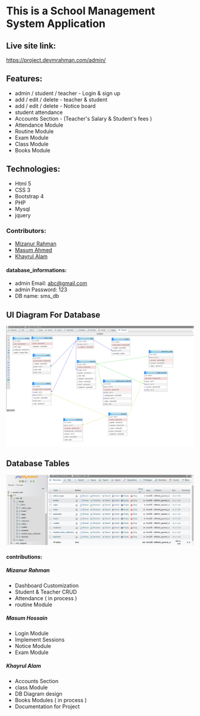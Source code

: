 # This is a School Management System Application

## Live site link:
https://project.devmrahman.com/admin/

## Features:  
* admin / student / teacher - Login & sign up
* add / edit / delete - teacher & student
* add / edit / delete - Notice board
* student attendance
* Accounts Section - (Teacher's Salary & Student's fees )
* Attendance Module
* Routine Module
* Exam Module
* Class Module
* Books Module


## Technologies:  
* Html 5
* CSS 3
* Bootstrap 4
* PHP
* Mysql
* jquery


### Contributors:  
* [Mizanur Rahman](https://github.com/mizanur1326)
* [Masum Ahmed](https://github.com/masum-yasin)
* [Khayrul Alam](https://github.com/Rockrayhan)

#### database_informations:
* admin Email: abc@gmail.com
* admin Password: 123
* DB name: sms_db


## UI Diagram For Database
![sms diagram](sms_diagram.png)

## Database Tables
![sms diagram](databases_table.png)

#### contributions:
##### Mizanur Rahman
* Dashboard Customization
* Student & Teacher CRUD 
* Attendance ( in process )
* routine Module


##### Masum Hossain
* Login Module
* Implement Sessions 
* Notice Module
* Exam Module

##### Khayrul Alam
* Accounts Section
* class Module
* DB Diagram design 
* Books Modules ( in process )
* Documentation for Project
